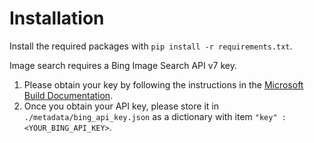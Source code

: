 # Installation
Install the required packages with `pip install -r requirements.txt`.

Image search requires a Bing Image Search API v7 key.

1. Please obtain your key by following the instructions in the [Microsoft Build Documentation](https://docs.microsoft.com/en-us/rest/api/cognitiveservices-bingsearch/bing-images-api-v7-reference).
2. Once you obtain your API key, please store it in `./metadata/bing_api_key.json` as a dictionary with item `"key" : <YOUR_BING_API_KEY>`.
